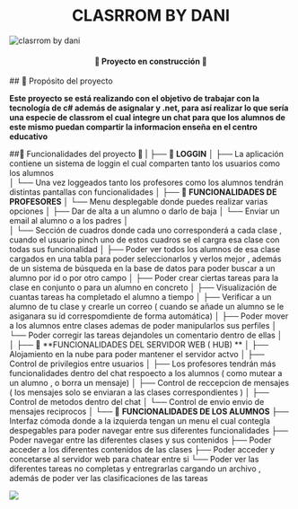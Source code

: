 <h1 align="center"> CLASRROM BY DANI </h1>

<image aling="center">![clasrrom by dani](https://github.com/user-attachments/assets/0973a388-68bd-4849-b7e6-d2c8f7480fbc)</image>

<h4 align="center">
🚧 Proyecto en construcción 🚧
</h4>


\## 📁  Propósito del proyecto

**Este proyecto se está realizando con el objetivo de trabajar con la tecnología de c# además de asignalar y .net, para así realizar lo que sería una especie de classrom el cual integre un chat para que los alumnos de este mismo puedan compartir la informacion enseña en el centro
educativo**


##🔨 Funcionalidades del proyecto 🔨
|
├── 📂 **LOGGIN**
│   ├── La aplicación contiene un sistema de loggin el cual comparten tanto los usuarios como los alumnos  
│   └── Una vez loggeados tanto los profesores como los alumnos tendrán distintas pantallas con funcionalidades 
│
├── 📂 **FUNCIONALIDADES DE PROFESORES**
│   └── Menu desplegable donde puedes realizar varias opciones 
│       ├── Dar de alta a un alumno o darlo de baja
│       └── Enviar un email al alumno o a los padres
│      
│   └── Sección de cuadros donde cada uno corresponderá a cada clase , cuando el usuario pinch uno de estos cuadros se el cargra esa clase con todas sus funcionalidad
│       ├── Poder ver todos los alumnos de esa clase  cargados en una tabla para poder seleccionarlos y verlos mejor , además de un sistema de búsqueda en la base de datos para poder buscar a un alumno por id o por otro campo 
│           ├── Poder crear ciertas tareas para la clase en conjunto o para un alumno en concreto
│           ├── Visualización de cuantas tareas ha completado el alumno a tiempo
│           ├── Verificar a un alumno de tu clase y crearle un correo ( cuando se añade un alumno se le asiganara su id correspomdiente de forma automática) 
│           ├── Poder mover a los alumnos entre clases ademas de poder manipularlos sus perfiles
│           └── Poder corregir las tareas dejandoles un comentario dentro de ellas 
│          
│
├── 📂 **FUNCIONALIDADES DEL SERVIDOR WEB ( HUB) **
│   ├── Alojamiento en la nube para poder mantener el servidor actvo 
│   ├── Control de privilegios entre usuarios
│       ├── Los profesores tendrán más funcionalidades dentro del chat respoecto a los alumnos ( como mutear a un alumno , o borra un mensaje)
│   ├── Control de reccepcion de mensajes ( los mensajes solo se enviaran a las clases correspondientes ) 
│   ├── Control de metodos dentro del chat
│   └── Control de envio envio de mensajes reciprocos 
│
└── 📂 **FUNCIONALIDADES DE LOS ALUMNOS**
    ├── Interfaz cómoda donde a la izquierda tengan un menu el cual contegla despegables para poder navegar entre sus diferentes funcionalidades
        ├── Poder navegar entre las diferentes clases y sus contenidos
        ├── Poder acceder a los diferentes contenidos de las clases 
        ├── Poder acceder y concetarse al servidor web para chatear entre si
        └── Poder ver las diferentes tareas no completas y entregrarlas cargando un archivo , además de poder ver las clasificaciones de las tareas
      
 <p align="left">
   <img src="https://img.shields.io/badge/STATUS-EN%20DESAROLLO-green">
   </p>
